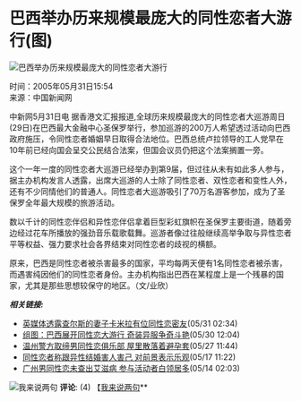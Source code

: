 # 巴西举办历来规模最庞大的同性恋者大游行(图)

![巴西举办历来规模最庞大的同性恋者大游行](https://photocdn.sohu.com/20050531/Img225772228.jpg)

时间：2005年05月31日15:54  
来源：中国新闻网  

中新网5月31日电 据香港文汇报报道,全球历来规模最庞大的同性恋者大巡游周日(29日)在巴西最大金融中心圣保罗举行，参加巡游的200万人希望透过活动向巴西政府施压，令同性恋者婚姻早日取得合法地位。巴西总统卢拉领导的工人党早在10年前已经向国会呈交公民结合法案，但国会议员仍把这个法案搁置一旁。

这个一年一度的同性恋者大巡游已经举办到第9届，但过往从未有如此多人参与，据主办机构发言人透露，出席大巡游的人士除了同性恋者、双性恋者和变性人外，还有不少同情他们的普通人。同性恋者大巡游吸引了70万名游客参加，成为了圣保罗全年最大规模的旅游活动。

数以千计的同性恋伴侣和异性恋伴侣拿着巨型彩虹旗帜在圣保罗主要街道，随着旁边经过花车所播放的强劲音乐载歌载舞。巡游者像过往般继续高举争取与异性恋者平等权益、强力要求社会各界结束对同性恋者的歧视的横额。

原来，巴西是同性恋者被杀害最多的国家，平均每两天便有1名同性恋者被杀害，而遇害纯因他们的同性恋者身份。主办机构指出巴西在某程度上是一个残暴的国家，尤其是那些思想较保守的地区。（文/业欣）

***相关链接:***  
- [英媒体透露查尔斯的妻子卡米拉有位同性恋密友](https://news.sohu.com/20050531/n225760611.shtml)(05/31 02:34)  
- [组图：巴西展开同性恋大游行 奇装异服争奇斗艳](https://news.sohu.com/20050530/n225753462.shtml)(05/30 12:04)  
- [温州警方取缔男同性恋俱乐部 屋里散落着避孕套](https://news.sohu.com/20050527/n225726804.shtml)(05/27 11:44)  
- [同性恋者称跟异性结婚害人害己 对前景表示乐观](https://news.sohu.com/20050517/n225596723.shtml)(05/17 11:22)  
- [广州男同性恋未查出艾滋病 参与活动者白领居多](https://news.sohu.com/20050514/n225557154.shtml)(05/14 02:03)  

![我来说两句](https://images.sohu.com/ccc.gif)
**评论**: (4) 【[我来说两句](https://comment.news.sohu.com/comment/topic.jsp?id=225772227)**
<!-- tcd_original_link http://news.sohu.com/20050531/n225772227.shtml -->
